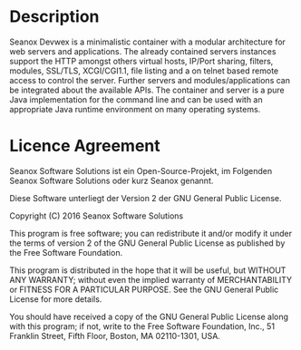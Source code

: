 Description
====

Seanox Devwex is a minimalistic container with a modular architecture for
web servers and applications. The already contained servers instances
support the HTTP amongst others virtual hosts, IP/Port sharing, filters,
modules, SSL/TLS, XCGI/CGI1.1, file listing and a on telnet based remote
access to control the server. Further servers and modules/applications can
be integrated about the available APIs. The container and server is a pure
Java implementation for the command line and can be used with an
appropriate Java runtime environment on many operating systems.


Licence Agreement
====

Seanox Software Solutions ist ein Open-Source-Projekt, im Folgenden
Seanox Software Solutions oder kurz Seanox genannt.

Diese Software unterliegt der Version 2 der GNU General Public License.

Copyright (C) 2016 Seanox Software Solutions

This program is free software; you can redistribute it and/or modify it
under the terms of version 2 of the GNU General Public License as published
by the Free Software Foundation.

This program is distributed in the hope that it will be useful, but WITHOUT
ANY WARRANTY; without even the implied warranty of MERCHANTABILITY or
FITNESS FOR A PARTICULAR PURPOSE.  See the GNU General Public License
for more details.

You should have received a copy of the GNU General Public License along
with this program; if not, write to the Free Software Foundation, Inc.,
51 Franklin Street, Fifth Floor, Boston, MA 02110-1301, USA.
